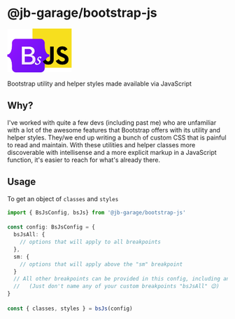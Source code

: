 # @jb-garage/bootstrap-js

<img src="./assets//bsjs.svg" style="height:100px;" />

Bootstrap utility and helper styles made available via JavaScript

## Why?

I've worked with quite a few devs (including past me) who are unfamiliar with a lot of the awesome
features that Bootstrap offers with its utility and helper styles. They/we end up writing a bunch
of custom CSS that is painful to read and maintain. With these utilities and helper classes more
discoverable with intellisense and a more explicit markup in a JavaScript function, it's easier to
reach for what's already there.

## Usage

To get an object of `classes` and `styles`

```ts
import { BsJsConfig, bsJs} from '@jb-garage/bootstrap-js'

const config: BsJsConfig = {
  bsJsAll: {
    // options that will apply to all breakpoints
  },
  sm: {
    // options that will apply above the "sm" breakpoint
  }
  // All other breakpoints can be provided in this config, including any of your own custom breakpoints
  //   (Just don't name any of your custom breakpoints "bsJsAll" 😉)
}

const { classes, styles } = bsJs(config)
```
